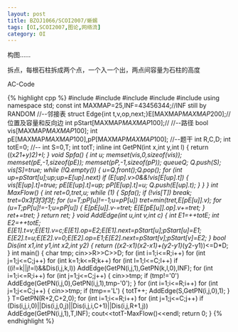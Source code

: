 ```yaml
---
layout: post
title: BZOJ1066/SCOI2007/蜥蜴
tags: [OI,SCOI2007,图论,网络流]
category: OI
---
```


构图……

拆点，每根石柱拆成两个点，一个入一个出，两点间容量为石柱的高度

AC-Code

{% highlight cpp %}
#include <iostream>
#include <cstdio>
#include <cstring>
#include <algorithm>
#include <queue>
using namespace std;
const int MAXMAP=25,INF=43456344;//INF still by RANDOM
//--邻接表
struct Edge{int t,v,op,next;}E[MAXMAP*MAXMAP*200];//位置及容量和反向边
int pStart[MAXMAP*MAXMAP*100];//
//--路径
bool vis[MAXMAP*MAXMAP*100];
int pE[MAXMAP*MAXMAP*100],pP[MAXMAP*MAXMAP*100];
//--题干
int R,C,D;
int totE=0;
//--
int S=0,T;
int totT;
inline int GetPN(int x,int y,int l)
{
    return ((x*21+y)*2)+l;
}
void Spfa()
{
    int u;
    memset(vis,0,sizeof(vis));
    memset(pE,-1,sizeof(pE));
    memset(pP,-1,sizeof(pP));
    queue<int>Q;
    Q.push(S);
    vis[S]=true;
    while (!Q.empty())
    {
        u=Q.front();Q.pop();
        for (int up=pStart[u];up;up=E[up].next)
            if (E[up].v>0&&!vis[E[up].t])
            {
                vis[E[up].t]=true;
                pE[E[up].t]=up;
                pP[E[up].t]=u;
                Q.push(E[up].t);
            }
    }
}
int MaxFlow()
{
    int ret=0,tret,u;
    while (1)
    {
        Spfa();
        if (!vis[T])
            break;
        tret=0x3f3f3f3f;
        for (u=T;pP[u]!=-1;u=pP[u])
            tret=min(tret,E[pE[u]].v);
        for (u=T;pP[u]!=-1;u=pP[u])
        {
            E[pE[u]].v-=tret;
            E[E[pE[u]].op].v+=tret;
        }
        ret+=tret;
    }
    return ret;
}
void AddEdge(int u,int v,int c)
{
    int E1=++totE;
    int E2=++totE;
    E[E1].t=v;E[E1].v=c;E[E1].op=E2;E[E1].next=pStart[u];pStart[u]=E1;
    E[E2].t=u;E[E2].v=0;E[E2].op=E1;E[E2].next=pStart[v];pStart[v]=E2;
}
bool Dis(int x1,int y1,int x2,int y2)
{
    return ((x2-x1)*(x2-x1)+(y2-y1)*(y2-y1))<=D*D;
}
int main()
{
    char tmp;
    cin>>R>>C>>D;
    for (int i=1;i<=R;i++)
        for (int j=1;j<=C;j++)
            for (int k=1;k<=R;k++)
                for (int l=1;l<=C;l++)
                    if ((i!=k||j!=l)&&Dis(i,j,k,l))
                        AddEdge(GetPN(i,j,1),GetPN(k,l,0),INF);
    for (int i=1;i<=R;i++)
        for (int j=1;j<=C;j++)
        {
            cin>>tmp;
            if (tmp!='0')
                AddEdge(GetPN(i,j,0),GetPN(i,j,1),tmp-'0');
        }
    for (int i=1;i<=R;i++)
        for (int j=1;j<=C;j++)
        {
            cin>>tmp;
            if (tmp=='L')
            {
                totT++;
                AddEdge(S,GetPN(i,j,0),1);
            }
        }
    T=GetPN(R+2,C+2,0);
    for (int i=1;i<=R;i++)
        for (int j=1;j<=C;j++)
            if (Dis(i,j,i,0)||Dis(i,j,0,j)||Dis(i,j,i,C+1)||Dis(i,j,R+1,j))
                AddEdge(GetPN(i,j,1),T,INF);
    cout<<totT-MaxFlow()<<endl;
    return 0;
}
{% endhighlight %}

